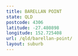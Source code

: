 ```yaml
---
title: BARELLAN POINT
state: QLD
postcode: 4306
latitude: -27.480898
longitude: 152.725408
url: /qld/barellan-point/
layout: suburb
---
```

